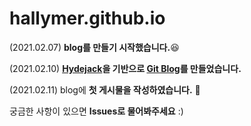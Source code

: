 # hallymer.github.io
(2021.02.07) **blog를 만들기 시작했습니다.**:laughing:

(2021.02.10) **[Hydejack][hydejack]을 기반으로 [Git Blog][blog]를 만들었습니다.**

(2021.02.11) blog에 **첫 게시물을 작성하였습니다.** :clap:

[hydejack]: http://themes.jekyllrc.org/hydejack/
[blog]: https://hallymer.github.io

궁금한 사항이 있으면 **Issues로 물어봐주세요** :)
